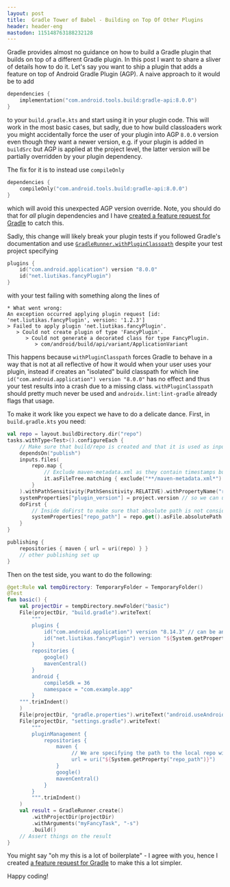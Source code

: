 ```yaml
---
layout: post
title:  Gradle Tower of Babel - Building on Top Of Other Plugins
header: header-eng
mastodon: 115148763188232128
---
```


Gradle provides almost no guidance on how to build a Gradle plugin that builds on top of a different Gradle plugin.
In this post I want to share a sliver of details how to do it. Let's say you want to ship a plugin that adds a feature
on top of Android Gradle Plugin (AGP). A naive approach to it would be to add
```kotlin
dependencies {
    implementation("com.android.tools.build:gradle-api:8.0.0")
}
```
to your `build.gradle.kts` and start using it in your plugin code. This will work in the most basic cases, but sadly,
due to how build classloaders work you might accidentally force the user of your plugin into AGP `8.0.0` version even
though they want a newer version, e.g. if your plugin is added in `buildSrc` but AGP is applied at the project level,
the latter version will be partially overridden by your plugin dependency.

The fix for it is to instead use `compileOnly`
```kotlin
dependencies {
    compileOnly("com.android.tools.build:gradle-api:8.0.0")
}
```
which will avoid this unexpected AGP version override. Note, you should do that for *all* plugin dependencies and I
have [created a feature request for Gradle](https://github.com/gradle/gradle/issues/34898) to catch this.

Sadly, this change will likely break your plugin tests if you followed Gradle's documentation and use
[`GradleRunner.withPluginClasspath`](https://docs.gradle.org/nightly/javadoc/org/gradle/testkit/runner/GradleRunner.html#withPluginClasspath())
despite your test project specifying
```kotlin
plugins {
    id("com.android.application") version "8.0.0"
    id("net.liutikas.fancyPlugin")
}
```

with your test failing with something along the lines of
```text
* What went wrong:
An exception occurred applying plugin request [id: 'net.liutikas.fancyPlugin', version: '1.2.3']
> Failed to apply plugin 'net.liutikas.fancyPlugin'.
   > Could not create plugin of type 'FancyPlugin'.
      > Could not generate a decorated class for type FancyPlugin.
         > com/android/build/api/variant/ApplicationVariant
```

This happens because `withPluginClasspath` forces Gradle to behave in a way that is not at all reflective of how it
would when your user uses your plugin, instead if creates an "isolated" build classpath for which line
`id("com.android.application") version "8.0.0"` has no effect and thus your test results into a crash due to a missing
class. `withPluginClasspath` should pretty much never be used and `androidx.lint:lint-gradle` already flags that usage.

To make it work like you expect we have to do a delicate dance. First, in `build.gradle.kts` you need:

```kotlin
val repo = layout.buildDirectory.dir("repo")
tasks.withType<Test>().configureEach {
    // Make sure that build/repo is created and that it is used as input for the test task.
    dependsOn("publish")
    inputs.files(
        repo.map {
            // Exclude maven-metadata.xml as they contain timestamps but have no effect on the test outcomes
            it.asFileTree.matching { exclude("**/maven-metadata.xml*") }
        }
    ).withPathSensitivity(PathSensitivity.RELATIVE).withPropertyName("repo")
    systemProperties["plugin_version"] = project.version // so we can use the value in the test
    doFirst {
        // Inside doFirst to make sure that absolute path is not considered to be input to the task
        systemProperties["repo_path"] = repo.get().asFile.absolutePath // so we can use the value in the test
    }
}

publishing {
    repositories { maven { url = uri(repo) } }
    // other publishing set up
}
```

Then on the test side, you want to do the following:

```kotlin
@get:Rule val tempDirectory: TemporaryFolder = TemporaryFolder()
@Test
fun basic() {
    val projectDir = tempDirectory.newFolder("basic")
    File(projectDir, "build.gradle").writeText(
        """
        plugins {
            id("com.android.application") version "8.14.3" // can be any version
            id("net.liutikas.fancyPlugin") version "${System.getProperty("plugin_version")}"
        }
        repositories {
            google()
            mavenCentral()
        }
        android {
            compileSdk = 36
            namespace = "com.example.app"
        }
    """.trimIndent()
    )
    File(projectDir, "gradle.properties").writeText("android.useAndroidX=true")
    File(projectDir, "settings.gradle").writeText(
        """
        pluginManagement {
            repositories {
                maven {
                     // We are specifying the path to the local repo with our plugin
                     url = uri("${System.getProperty("repo_path")}")
                }
                google()
                mavenCentral()
            }
        }
        """.trimIndent()
    )
    val result = GradleRunner.create()
        .withProjectDir(projectDir)
        .withArguments("myFancyTask", "-s")
        .build()
    // Assert things on the result
}
```

You might say "oh my this is a lot of boilerplate" - I agree with you, hence I created [a feature request for Gradle](https://github.com/gradle/gradle/issues/34870)
to make this a lot simpler.

Happy coding!
